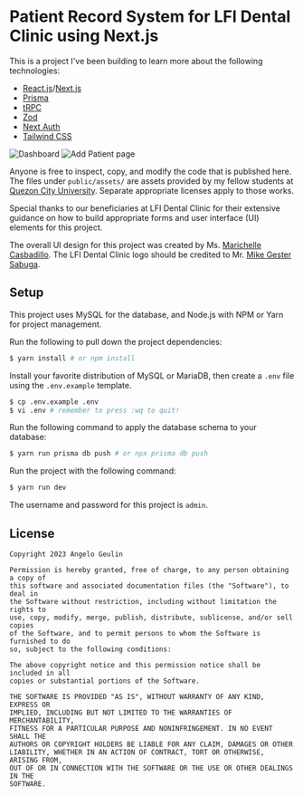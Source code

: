 # Patient Record System for LFI Dental Clinic using Next.js

This is a project I've been building to learn more about the following technologies:

- [React.js](https://beta.reactjs.org/)/[Next.js](https://nextjs.org/)
- [Prisma](https://www.prisma.io/)
- [tRPC](https://trpc.io/)
- [Zod](https://github.com/colinhacks/zod)
- [Next Auth](https://next-auth.js.org/)
- [Tailwind CSS](https://tailwindcss.com/)

![Dashboard](https://i.imgur.com/U8VWs7y.png)
![Add Patient page](https://i.imgur.com/yX9Kwd9.png)

Anyone is free to inspect, copy, and modify the code that is published here. The files under `public/assets/` are assets provided by my fellow students at [Quezon City University](https://qcu.edu.ph/). Separate appropriate licenses apply to those works.

Special thanks to our beneficiaries at LFI Dental Clinic for their extensive guidance on how to build appropriate forms and user interface (UI) elements for this project.

The overall UI design for this project was created by Ms. [Marichelle Casbadillo](https://www.facebook.com/chelle.19casbadillo). The LFI Dental Clinic logo should be credited to Mr. [Mike Gester Sabuga](https://www.facebook.com/r.mikegester).

## Setup

This project uses MySQL for the database, and Node.js with NPM or Yarn for project management.

Run the following to pull down the project dependencies:

```sh
$ yarn install # or npm install
```

Install your favorite distribution of MySQL or MariaDB, then create a `.env` file using the `.env.example` template.

```sh
$ cp .env.example .env
$ vi .env # remember to press :wq to quit!
```

Run the following command to apply the database schema to your database:

```sh
$ yarn run prisma db push # or npx prisma db push
```

Run the project with the following command:

```sh
$ yarn run dev
```

The username and password for this project is `admin`.

## License

```
Copyright 2023 Angelo Geulin

Permission is hereby granted, free of charge, to any person obtaining a copy of
this software and associated documentation files (the "Software"), to deal in
the Software without restriction, including without limitation the rights to
use, copy, modify, merge, publish, distribute, sublicense, and/or sell copies
of the Software, and to permit persons to whom the Software is furnished to do
so, subject to the following conditions:

The above copyright notice and this permission notice shall be included in all
copies or substantial portions of the Software.

THE SOFTWARE IS PROVIDED "AS IS", WITHOUT WARRANTY OF ANY KIND, EXPRESS OR
IMPLIED, INCLUDING BUT NOT LIMITED TO THE WARRANTIES OF MERCHANTABILITY,
FITNESS FOR A PARTICULAR PURPOSE AND NONINFRINGEMENT. IN NO EVENT SHALL THE
AUTHORS OR COPYRIGHT HOLDERS BE LIABLE FOR ANY CLAIM, DAMAGES OR OTHER
LIABILITY, WHETHER IN AN ACTION OF CONTRACT, TORT OR OTHERWISE, ARISING FROM,
OUT OF OR IN CONNECTION WITH THE SOFTWARE OR THE USE OR OTHER DEALINGS IN THE
SOFTWARE.
```
